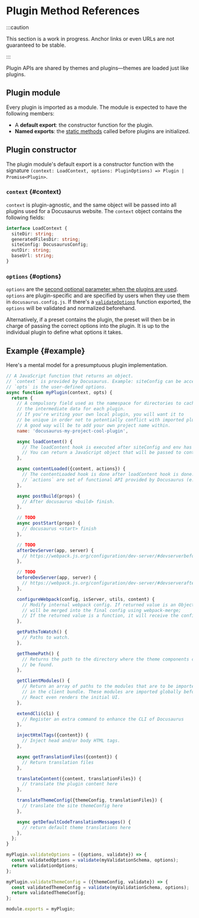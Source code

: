 # Plugin Method References

:::caution

This section is a work in progress. Anchor links or even URLs are not guaranteed to be stable.

:::

Plugin APIs are shared by themes and plugins—themes are loaded just like plugins.

## Plugin module

Every plugin is imported as a module. The module is expected to have the following members:

- A **default export**: the constructor function for the plugin.
- **Named exports**: the [static methods](./static-methods.md) called before plugins are initialized.

## Plugin constructor

The plugin module's default export is a constructor function with the signature `(context: LoadContext, options: PluginOptions) => Plugin | Promise<Plugin>`.

### `context` {#context}

`context` is plugin-agnostic, and the same object will be passed into all plugins used for a Docusaurus website. The `context` object contains the following fields:

```ts
interface LoadContext {
  siteDir: string;
  generatedFilesDir: string;
  siteConfig: DocusaurusConfig;
  outDir: string;
  baseUrl: string;
}
```

### `options` {#options}

`options` are the [second optional parameter when the plugins are used](../../using-plugins.md#configuring-plugins). `options` are plugin-specific and are specified by users when they use them in `docusaurus.config.js`. If there's a [`validateOptions`](./static-methods.md#validateOptions) function exported, the `options` will be validated and normalized beforehand.

Alternatively, if a preset contains the plugin, the preset will then be in charge of passing the correct options into the plugin. It is up to the individual plugin to define what options it takes.

## Example {#example}

Here's a mental model for a presumptuous plugin implementation.

```js
// A JavaScript function that returns an object.
// `context` is provided by Docusaurus. Example: siteConfig can be accessed from context.
// `opts` is the user-defined options.
async function myPlugin(context, opts) {
  return {
    // A compulsory field used as the namespace for directories to cache
    // the intermediate data for each plugin.
    // If you're writing your own local plugin, you will want it to
    // be unique in order not to potentially conflict with imported plugins.
    // A good way will be to add your own project name within.
    name: 'docusaurus-my-project-cool-plugin',

    async loadContent() {
      // The loadContent hook is executed after siteConfig and env has been loaded.
      // You can return a JavaScript object that will be passed to contentLoaded hook.
    },

    async contentLoaded({content, actions}) {
      // The contentLoaded hook is done after loadContent hook is done.
      // `actions` are set of functional API provided by Docusaurus (e.g. addRoute)
    },

    async postBuild(props) {
      // After docusaurus <build> finish.
    },

    // TODO
    async postStart(props) {
      // docusaurus <start> finish
    },

    // TODO
    afterDevServer(app, server) {
      // https://webpack.js.org/configuration/dev-server/#devserverbefore
    },

    // TODO
    beforeDevServer(app, server) {
      // https://webpack.js.org/configuration/dev-server/#devserverafter
    },

    configureWebpack(config, isServer, utils, content) {
      // Modify internal webpack config. If returned value is an Object, it
      // will be merged into the final config using webpack-merge;
      // If the returned value is a function, it will receive the config as the 1st argument and an isServer flag as the 2nd argument.
    },

    getPathsToWatch() {
      // Paths to watch.
    },

    getThemePath() {
      // Returns the path to the directory where the theme components can
      // be found.
    },

    getClientModules() {
      // Return an array of paths to the modules that are to be imported
      // in the client bundle. These modules are imported globally before
      // React even renders the initial UI.
    },

    extendCli(cli) {
      // Register an extra command to enhance the CLI of Docusaurus
    },

    injectHtmlTags({content}) {
      // Inject head and/or body HTML tags.
    },

    async getTranslationFiles({content}) {
      // Return translation files
    },

    translateContent({content, translationFiles}) {
      // translate the plugin content here
    },

    translateThemeConfig({themeConfig, translationFiles}) {
      // translate the site themeConfig here
    },

    async getDefaultCodeTranslationMessages() {
      // return default theme translations here
    },
  };
}

myPlugin.validateOptions = ({options, validate}) => {
  const validatedOptions = validate(myValidationSchema, options);
  return validationOptions;
};

myPlugin.validateThemeConfig = ({themeConfig, validate}) => {
  const validatedThemeConfig = validate(myValidationSchema, options);
  return validatedThemeConfig;
};

module.exports = myPlugin;
```

